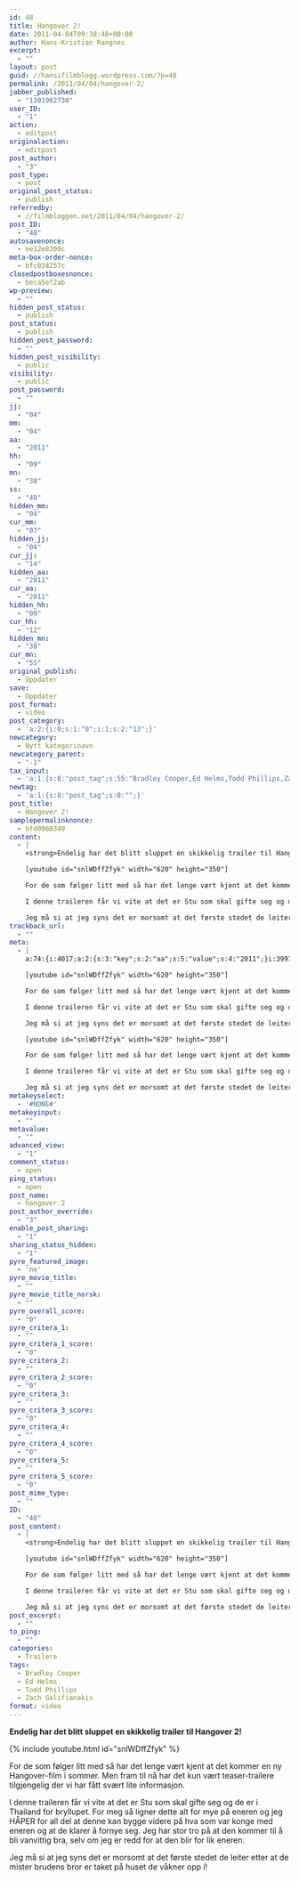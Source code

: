 ```yaml
---
id: 48
title: Hangover 2!
date: 2011-04-04T09:38:48+00:00
author: Hans-Kristian Rangnes
excerpt:
  - ""
layout: post
guid: //hansifilmblogg.wordpress.com/?p=48
permalink: /2011/04/04/hangover-2/
jabber_published:
  - "1301902730"
user_ID:
  - "1"
action:
  - editpost
originalaction:
  - editpost
post_author:
  - "3"
post_type:
  - post
original_post_status:
  - publish
referredby:
  - //filmbloggen.net/2011/04/04/hangover-2/
post_ID:
  - "48"
autosavenonce:
  - ee12e8309c
meta-box-order-nonce:
  - bfc034257c
closedpostboxesnonce:
  - beca5ef2ab
wp-preview:
  - ""
hidden_post_status:
  - publish
post_status:
  - publish
hidden_post_password:
  - ""
hidden_post_visibility:
  - public
visibility:
  - public
post_password:
  - ""
jj:
  - "04"
mm:
  - "04"
aa:
  - "2011"
hh:
  - "09"
mn:
  - "38"
ss:
  - "48"
hidden_mm:
  - "04"
cur_mm:
  - "07"
hidden_jj:
  - "04"
cur_jj:
  - "14"
hidden_aa:
  - "2011"
cur_aa:
  - "2011"
hidden_hh:
  - "09"
cur_hh:
  - "12"
hidden_mn:
  - "38"
cur_mn:
  - "55"
original_publish:
  - Oppdater
save:
  - Oppdater
post_format:
  - video
post_category:
  - 'a:2:{i:0;s:1:"0";i:1;s:2:"13";}'
newcategory:
  - Nytt kategorinavn
newcategory_parent:
  - "-1"
tax_input:
  - 'a:1:{s:8:"post_tag";s:55:"Bradley Cooper,Ed Helms,Todd Phillips,Zach Galifianakis";}'
newtag:
  - 'a:1:{s:8:"post_tag";s:0:"";}'
post_title:
  - Hangover 2!
samplepermalinknonce:
  - bfd0960349
content:
  - |
    <strong>Endelig har det blitt sluppet en skikkelig trailer til Hangover 2!</strong>

    [youtube id="snlWDffZfyk" width="620" height="350"]

    For de som følger litt med så har det lenge vært kjent at det kommer en ny Hangover-film i sommer. Men fram til nå har det kun vært teaser-trailere tilgjengelig der vi har fått svært lite informasjon.

    I denne traileren får vi vite at det er Stu som skal gifte seg og de er i Thailand for bryllupet. For meg så ligner dette alt for mye på eneren og jeg HÅPER for all del at denne kan bygge videre på hva som var konge med eneren og at de klarer å fornye seg. Jeg har stor tro på at den kommer til å bli vanvittig bra, selv om jeg er redd for at den blir for lik eneren.

    Jeg må si at jeg syns det er morsomt at det første stedet de leiter etter at de mister brudens bror er taket på huset de våkner opp i!
trackback_url:
  - ""
meta:
  - |
    a:74:{i:4017;a:2:{s:3:"key";s:2:"aa";s:5:"value";s:4:"2011";}i:3997;a:2:{s:3:"key";s:6:"action";s:5:"value";s:8:"editpost";}i:4051;a:2:{s:3:"key";s:13:"advanced_view";s:5:"value";s:1:"1";}i:4005;a:2:{s:3:"key";s:13:"autosavenonce";s:5:"value";s:10:"ee12e8309c";}i:4007;a:2:{s:3:"key";s:20:"closedpostboxesnonce";s:5:"value";s:10:"beca5ef2ab";}i:4052;a:2:{s:3:"key";s:14:"comment_status";s:5:"value";s:4:"open";}i:4042;a:2:{s:3:"key";s:7:"content";s:5:"value";s:870:"<strong>Endelig har det blitt sluppet en skikkelig trailer til Hangover 2!</strong>

    [youtube id="snlWDffZfyk" width="620" height="350"]

    For de som følger litt med så har det lenge vært kjent at det kommer en ny Hangover-film i sommer. Men fram til nå har det kun vært teaser-trailere tilgjengelig der vi har fått svært lite informasjon.

    I denne traileren får vi vite at det er Stu som skal gifte seg og de er i Thailand for bryllupet. For meg så ligner dette alt for mye på eneren og jeg HÅPER for all del at denne kan bygge videre på hva som var konge med eneren og at de klarer å fornye seg. Jeg har stor tro på at den kommer til å bli vanvittig bra, selv om jeg er redd for at den blir for lik eneren.

    Jeg må si at jeg syns det er morsomt at det første stedet de leiter etter at de mister brudens bror er taket på huset de våkner opp i!";}i:4026;a:2:{s:3:"key";s:6:"cur_aa";s:5:"value";s:4:"2011";}i:4028;a:2:{s:3:"key";s:6:"cur_hh";s:5:"value";s:2:"12";}i:4024;a:2:{s:3:"key";s:6:"cur_jj";s:5:"value";s:2:"14";}i:4022;a:2:{s:3:"key";s:6:"cur_mm";s:5:"value";s:2:"07";}i:4030;a:2:{s:3:"key";s:6:"cur_mn";s:5:"value";s:2:"53";}i:4056;a:2:{s:3:"key";s:19:"enable_post_sharing";s:5:"value";s:1:"1";}i:4043;a:2:{s:3:"key";s:7:"excerpt";s:5:"value";s:0:"";}i:4018;a:2:{s:3:"key";s:2:"hh";s:5:"value";s:2:"09";}i:4025;a:2:{s:3:"key";s:9:"hidden_aa";s:5:"value";s:4:"2011";}i:4027;a:2:{s:3:"key";s:9:"hidden_hh";s:5:"value";s:2:"09";}i:4023;a:2:{s:3:"key";s:9:"hidden_jj";s:5:"value";s:2:"04";}i:4021;a:2:{s:3:"key";s:9:"hidden_mm";s:5:"value";s:2:"04";}i:4029;a:2:{s:3:"key";s:9:"hidden_mn";s:5:"value";s:2:"38";}i:4011;a:2:{s:3:"key";s:20:"hidden_post_password";s:5:"value";s:0:"";}i:4009;a:2:{s:3:"key";s:18:"hidden_post_status";s:5:"value";s:7:"publish";}i:4012;a:2:{s:3:"key";s:22:"hidden_post_visibility";s:5:"value";s:6:"public";}i:4073;a:2:{s:3:"key";s:2:"ID";s:5:"value";s:2:"48";}i:485;a:2:{s:3:"key";s:16:"jabber_published";s:5:"value";s:10:"1301902730";}i:4015;a:2:{s:3:"key";s:2:"jj";s:5:"value";s:2:"04";}i:4006;a:2:{s:3:"key";s:20:"meta-box-order-nonce";s:5:"value";s:10:"bfc034257c";}i:4048;a:2:{s:3:"key";s:12:"metakeyinput";s:5:"value";s:0:"";}i:4047;a:2:{s:3:"key";s:13:"metakeyselect";s:5:"value";s:6:"#NONE#";}i:4049;a:2:{s:3:"key";s:9:"metavalue";s:5:"value";s:0:"";}i:4016;a:2:{s:3:"key";s:2:"mm";s:5:"value";s:2:"04";}i:4019;a:2:{s:3:"key";s:2:"mn";s:5:"value";s:2:"38";}i:4035;a:2:{s:3:"key";s:11:"newcategory";s:5:"value";s:17:"Nytt kategorinavn";}i:4036;a:2:{s:3:"key";s:18:"newcategory_parent";s:5:"value";s:2:"-1";}i:3998;a:2:{s:3:"key";s:14:"originalaction";s:5:"value";s:8:"editpost";}i:4001;a:2:{s:3:"key";s:20:"original_post_status";s:5:"value";s:7:"publish";}i:4031;a:2:{s:3:"key";s:16:"original_publish";s:5:"value";s:8:"Oppdater";}i:4053;a:2:{s:3:"key";s:11:"ping_status";s:5:"value";s:4:"open";}i:3999;a:2:{s:3:"key";s:11:"post_author";s:5:"value";s:1:"3";}i:4055;a:2:{s:3:"key";s:20:"post_author_override";s:5:"value";s:1:"3";}i:4074;a:2:{s:3:"key";s:12:"post_content";s:5:"value";s:870:"<strong>Endelig har det blitt sluppet en skikkelig trailer til Hangover 2!</strong>

    [youtube id="snlWDffZfyk" width="620" height="350"]

    For de som følger litt med så har det lenge vært kjent at det kommer en ny Hangover-film i sommer. Men fram til nå har det kun vært teaser-trailere tilgjengelig der vi har fått svært lite informasjon.

    I denne traileren får vi vite at det er Stu som skal gifte seg og de er i Thailand for bryllupet. For meg så ligner dette alt for mye på eneren og jeg HÅPER for all del at denne kan bygge videre på hva som var konge med eneren og at de klarer å fornye seg. Jeg har stor tro på at den kommer til å bli vanvittig bra, selv om jeg er redd for at den blir for lik eneren.

    Jeg må si at jeg syns det er morsomt at det første stedet de leiter etter at de mister brudens bror er taket på huset de våkner opp i!";}i:4075;a:2:{s:3:"key";s:12:"post_excerpt";s:5:"value";s:0:"";}i:4033;a:2:{s:3:"key";s:11:"post_format";s:5:"value";s:5:"video";}i:4004;a:2:{s:3:"key";s:7:"post_ID";s:5:"value";s:2:"48";}i:4072;a:2:{s:3:"key";s:14:"post_mime_type";s:5:"value";s:0:"";}i:4054;a:2:{s:3:"key";s:9:"post_name";s:5:"value";s:10:"hangover-2";}i:4014;a:2:{s:3:"key";s:13:"post_password";s:5:"value";s:0:"";}i:4010;a:2:{s:3:"key";s:11:"post_status";s:5:"value";s:7:"publish";}i:4040;a:2:{s:3:"key";s:10:"post_title";s:5:"value";s:11:"Hangover 2!";}i:4000;a:2:{s:3:"key";s:9:"post_type";s:5:"value";s:4:"post";}i:4062;a:2:{s:3:"key";s:14:"pyre_critera_1";s:5:"value";s:0:"";}i:4063;a:2:{s:3:"key";s:20:"pyre_critera_1_score";s:5:"value";s:1:"0";}i:4064;a:2:{s:3:"key";s:14:"pyre_critera_2";s:5:"value";s:0:"";}i:4065;a:2:{s:3:"key";s:20:"pyre_critera_2_score";s:5:"value";s:1:"0";}i:4066;a:2:{s:3:"key";s:14:"pyre_critera_3";s:5:"value";s:0:"";}i:4067;a:2:{s:3:"key";s:20:"pyre_critera_3_score";s:5:"value";s:1:"0";}i:4068;a:2:{s:3:"key";s:14:"pyre_critera_4";s:5:"value";s:0:"";}i:4069;a:2:{s:3:"key";s:20:"pyre_critera_4_score";s:5:"value";s:1:"0";}i:4070;a:2:{s:3:"key";s:14:"pyre_critera_5";s:5:"value";s:0:"";}i:4071;a:2:{s:3:"key";s:20:"pyre_critera_5_score";s:5:"value";s:1:"0";}i:4058;a:2:{s:3:"key";s:19:"pyre_featured_image";s:5:"value";s:2:"no";}i:4059;a:2:{s:3:"key";s:16:"pyre_movie_title";s:5:"value";s:0:"";}i:4060;a:2:{s:3:"key";s:22:"pyre_movie_title_norsk";s:5:"value";s:0:"";}i:4061;a:2:{s:3:"key";s:18:"pyre_overall_score";s:5:"value";s:1:"0";}i:4002;a:2:{s:3:"key";s:10:"referredby";s:5:"value";s:45:"//filmbloggen.net/2011/04/04/hangover-2/";}i:4041;a:2:{s:3:"key";s:20:"samplepermalinknonce";s:5:"value";s:10:"bfd0960349";}i:4032;a:2:{s:3:"key";s:4:"save";s:5:"value";s:8:"Oppdater";}i:4057;a:2:{s:3:"key";s:21:"sharing_status_hidden";s:5:"value";s:1:"1";}i:4020;a:2:{s:3:"key";s:2:"ss";s:5:"value";s:2:"48";}i:4076;a:2:{s:3:"key";s:7:"to_ping";s:5:"value";s:0:"";}i:4044;a:2:{s:3:"key";s:13:"trackback_url";s:5:"value";s:0:"";}i:3996;a:2:{s:3:"key";s:7:"user_ID";s:5:"value";s:1:"1";}i:4013;a:2:{s:3:"key";s:10:"visibility";s:5:"value";s:6:"public";}i:4008;a:2:{s:3:"key";s:10:"wp-preview";s:5:"value";s:0:"";}}
metakeyselect:
  - '#NONE#'
metakeyinput:
  - ""
metavalue:
  - ""
advanced_view:
  - "1"
comment_status:
  - open
ping_status:
  - open
post_name:
  - hangover-2
post_author_override:
  - "3"
enable_post_sharing:
  - "1"
sharing_status_hidden:
  - "1"
pyre_featured_image:
  - 'no'
pyre_movie_title:
  - ""
pyre_movie_title_norsk:
  - ""
pyre_overall_score:
  - "0"
pyre_critera_1:
  - ""
pyre_critera_1_score:
  - "0"
pyre_critera_2:
  - ""
pyre_critera_2_score:
  - "0"
pyre_critera_3:
  - ""
pyre_critera_3_score:
  - "0"
pyre_critera_4:
  - ""
pyre_critera_4_score:
  - "0"
pyre_critera_5:
  - ""
pyre_critera_5_score:
  - "0"
post_mime_type:
  - ""
ID:
  - "48"
post_content:
  - |
    <strong>Endelig har det blitt sluppet en skikkelig trailer til Hangover 2!</strong>

    [youtube id="snlWDffZfyk" width="620" height="350"]

    For de som følger litt med så har det lenge vært kjent at det kommer en ny Hangover-film i sommer. Men fram til nå har det kun vært teaser-trailere tilgjengelig der vi har fått svært lite informasjon.

    I denne traileren får vi vite at det er Stu som skal gifte seg og de er i Thailand for bryllupet. For meg så ligner dette alt for mye på eneren og jeg HÅPER for all del at denne kan bygge videre på hva som var konge med eneren og at de klarer å fornye seg. Jeg har stor tro på at den kommer til å bli vanvittig bra, selv om jeg er redd for at den blir for lik eneren.

    Jeg må si at jeg syns det er morsomt at det første stedet de leiter etter at de mister brudens bror er taket på huset de våkner opp i!
post_excerpt:
  - ""
to_ping:
  - ""
categories:
  - Trailere
tags:
  - Bradley Cooper
  - Ed Helms
  - Todd Phillips
  - Zach Galifianakis
format: video
---
```

**Endelig har det blitt sluppet en skikkelig trailer til Hangover 2!**

{% include youtube.html id="snlWDffZfyk" %}

For de som følger litt med så har det lenge vært kjent at det kommer en ny Hangover-film i sommer. Men fram til nå har det kun vært teaser-trailere tilgjengelig der vi har fått svært lite informasjon.

I denne traileren får vi vite at det er Stu som skal gifte seg og de er i Thailand for bryllupet. For meg så ligner dette alt for mye på eneren og jeg HÅPER for all del at denne kan bygge videre på hva som var konge med eneren og at de klarer å fornye seg. Jeg har stor tro på at den kommer til å bli vanvittig bra, selv om jeg er redd for at den blir for lik eneren.

Jeg må si at jeg syns det er morsomt at det første stedet de leiter etter at de mister brudens bror er taket på huset de våkner opp i!

